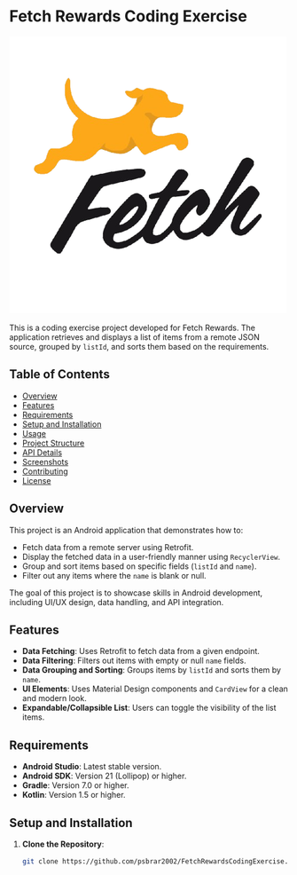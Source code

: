# Fetch Rewards Coding Exercise

![Fetch Rewards Logo](app/src/main/res/drawable/fetch.png) 

This is a coding exercise project developed for Fetch Rewards. The application retrieves and displays a list of items from a remote JSON source, grouped by `listId`, and sorts them based on the requirements.

## Table of Contents

- [Overview](#overview)
- [Features](#features)
- [Requirements](#requirements)
- [Setup and Installation](#setup-and-installation)
- [Usage](#usage)
- [Project Structure](#project-structure)
- [API Details](#api-details)
- [Screenshots](#screenshots)
- [Contributing](#contributing)
- [License](#license)

## Overview

This project is an Android application that demonstrates how to:

- Fetch data from a remote server using Retrofit.
- Display the fetched data in a user-friendly manner using `RecyclerView`.
- Group and sort items based on specific fields (`listId` and `name`).
- Filter out any items where the `name` is blank or null.

The goal of this project is to showcase skills in Android development, including UI/UX design, data handling, and API integration.

## Features

- **Data Fetching**: Uses Retrofit to fetch data from a given endpoint.
- **Data Filtering**: Filters out items with empty or null `name` fields.
- **Data Grouping and Sorting**: Groups items by `listId` and sorts them by `name`.
- **UI Elements**: Uses Material Design components and `CardView` for a clean and modern look.
- **Expandable/Collapsible List**: Users can toggle the visibility of the list items.

## Requirements

- **Android Studio**: Latest stable version.
- **Android SDK**: Version 21 (Lollipop) or higher.
- **Gradle**: Version 7.0 or higher.
- **Kotlin**: Version 1.5 or higher.

## Setup and Installation

1. **Clone the Repository**:
   ```bash
   git clone https://github.com/psbrar2002/FetchRewardsCodingExercise.git

